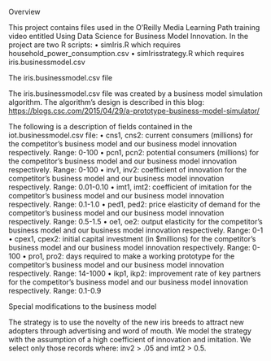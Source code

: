 Overview

This project contains files used in the O’Reilly Media Learning Path training video entitled Using Data Science for Business Model Innovation. In the project are two R scripts:
•	simIris.R which requires household_power_consumption.csv
•	simIrisstrategy.R which requires iris.businessmodel.csv

The iris.businessmodel.csv file

The iris.businessmodel.csv file was created by a business model simulation algorithm. The algorithm’s design is described in this blog:
https://blogs.csc.com/2015/04/29/a-prototype-business-model-simulator/

 The following is a description of fields contained in the iot.businessmodel.csv file:
•	cns1, cns2: current consumers (millions) for the competitor’s business model and our business model innovation respectively. Range: 0-100
•	pcn1, pcn2: potential consumers (millions) for the competitor’s business model and our business model innovation respectively. Range: 0-100
•	inv1, inv2: coefficient of innovation for the competitor’s business model and our business model innovation respectively. Range: 0.01-0.10
•	imt1, imt2: coefficient of imitation for the competitor’s business model and our business model innovation respectively. Range: 0.1-1.0
•	ped1, ped2: price elasticity of demand for the competitor’s business model and our business model innovation respectively. Range: 0.5-1.5
•	oe1, oe2: output elasticity for the competitor’s business model and our business model innovation respectively. Range: 0-1
•	cpex1, cpex2: initial capital investment (in $millions) for the competitor’s business model and our business model innovation respectively. Range: 0-100
•	pro1, pro2: days required to make a working prototype for the competitor’s business model and our business model innovation respectively. Range: 14-1000
•	ikp1, ikp2: improvement rate of key partners for the competitor’s business model and our business model innovation respectively. Range: 0.1-0.9

Special modifications to the business model

The strategy is to use the novelty of the new iris breeds to attract new adopters through advertising and word of mouth. We model the strategy with the assumption of a high coefficient of innovation and imitation. We select only those records where: inv2 > .05 and imt2 > 0.5.
